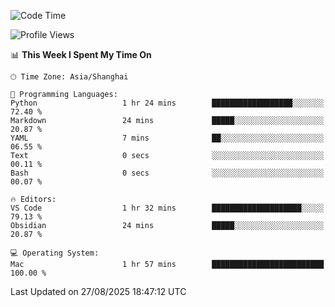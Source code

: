<!--START_SECTION:waka-->
![Code Time](http://img.shields.io/badge/Code%20Time-572%20hrs%2041%20mins-blue)

![Profile Views](http://img.shields.io/badge/Profile%20Views-0-blue)

📊 **This Week I Spent My Time On** 

```text
🕑︎ Time Zone: Asia/Shanghai

💬 Programming Languages: 
Python                   1 hr 24 mins        ██████████████████░░░░░░░   72.40 % 
Markdown                 24 mins             █████░░░░░░░░░░░░░░░░░░░░   20.87 % 
YAML                     7 mins              ██░░░░░░░░░░░░░░░░░░░░░░░   06.55 % 
Text                     0 secs              ░░░░░░░░░░░░░░░░░░░░░░░░░   00.11 % 
Bash                     0 secs              ░░░░░░░░░░░░░░░░░░░░░░░░░   00.07 % 

🔥 Editors: 
VS Code                  1 hr 32 mins        ████████████████████░░░░░   79.13 % 
Obsidian                 24 mins             █████░░░░░░░░░░░░░░░░░░░░   20.87 % 

💻 Operating System: 
Mac                      1 hr 57 mins        █████████████████████████   100.00 % 
```


 Last Updated on 27/08/2025 18:47:12 UTC
<!--END_SECTION:waka-->
